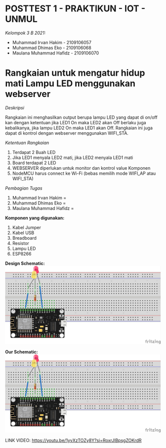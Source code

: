 # POSTTEST 1 - PRAKTIKUN - IOT - UNMUL

*Kelompok 3 B 2021:*

  * Muhammad Irvan Hakim	- 2109106057
  * Muhammad Dhimas Eko	- 2109106068
  * Maulana Muhammad Hafidz -	2109106070


# Rangkaian untuk mengatur hidup mati Lampu LED menggunakan webserver


*Deskripsi*

Rangkaian ini menghasilkan output berupa lampu LED yang dapat di on/off kan dengan ketentuan jika LED1 On maka LED2 akan Off berlaku juga kebalikanya, jika lampu LED2 On maka LED1 akan Off. Rangkaian ini juga dapat di kontrol dengan webserver menggunakan WIFI_STA.


*Ketentuan Rangkaian*

1. Terdapat 2 Buah LED
2. Jika LED1 menyala LED2 mati, jika LED2 menyala LED1 mati
3. Board terdapat 2 LED
4. WEBSERVER diperlukan untuk monitor dan kontrol value Komponen
5. NodeMCU harus connect ke Wi-Fi (bebas memilih mode WIFI_AP atau WIFI_STA)


*Pembagian Tugas*

1. Muhammad Irvan Hakim      =
2. Muhammad Dhimas Eko       =
3. Maulana Muhammad Hafidz   =

**Komponen yang digunakan:**

1. Kabel Jumper
2. Kabel USB
3. Breadboard
4. Resistor
5. Lampu LED
6. ESP8266


**Design Schematic:**
<img src="Skema/Skema.jpg">

**Our Schematic:**
<img src="Skema/Skema.jpg">

LINK VIDEO: https://youtu.be/1yvXzTOZy8Y?si=RoxrJlBpsgZOKrdR
